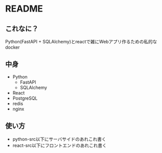# README
## これなに？
Python(FastAPI + SQLAlchemy)とreactで雑にWebアプリ作るための私的なdocker

## 中身
- Python
  - FastAPI
  - SQLAlchemy
- React
- PostgreSQL
- redis
- nginx

## 使い方
- python-src以下にサーバサイドのあれこれ書く
- react-src以下にフロントエンドのあれこれ書く
